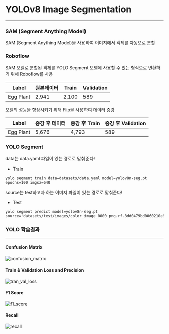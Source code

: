 # YOLOv8 Image Segmentation
_________

### SAM (Segment Anything Model)

SAM (Segment Anything Model)을 사용하여 이미지에서 객체를 자동으로 분할


### Roboflow

SAM 모델로 분할된 객체를 YOLO Segment 모델에 사용할 수 있는 형식으로 변환하기 위해 Roboflow를 사용

| Label     | 원본데이터 | Train | Validation |
|-----------|-------|-------|------------|
| Egg Plant | 2,941 | 2,100 | 589        |


모델의 성능을 향상시키기 위해 Flip을 사용하여 데이터 증강

| Label     | 증강 후 데이터 | 증강 후 Train | 증강 후 Validation |
|-----------|----------|------------|-----------------|
| Egg Plant | 5,676    | 4,793      | 589             |


### YOLO Segment

data는 data.yaml 파일이 있는 경로로 맞춰준다!

* Train 
```angular2html
yolo segment train data=datasets/data.yaml model=yolov8n-seg.pt epochs=100 imgsz=640
```

source는 test하고자 하는 이미지 파일이 있는 경로로 맞춰준다!
* Test
```angular2html
yolo segment predict model=yolov8n-seg.pt source='datasets/test/images/color_image_0000_png.rf.8dd0479bd0060210e8ef637082a25b0a.jpg'
```

### YOLO 학습결과

------------------------

#### Confusion Matrix
![confusion_matrix](./train2/confusion_matrix.png)

#### Train & Validation Loss and Precision
![tran_val_loss](./train2/results.png)

#### F1 Score
![f1_score](./train2/BoxF1_curve.png)

#### Recall
![recall](./train2/BoxR_curve.png)

